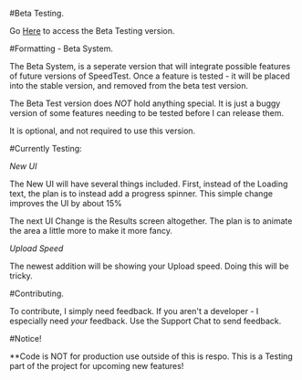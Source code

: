 #Beta Testing. 

Go [Here](https://jdc20181.github.io/SpeedTest/Beta/beta.html) to access the Beta Testing version. 


#Formatting - Beta System. 

The Beta System, is a seperate version that will integrate possible features of future versions of SpeedTest. Once a feature is tested - it will be placed into the 
stable version, and removed from the beta test version. 

The Beta Test version does *NOT* hold anything special. It is just a buggy version of some features needing to be tested before I can release them. 

It is optional, and not required to use this version. 

#Currently Testing:

*New UI*


The New UI will have several things included. First, instead of the Loading text, the plan is to instead add a progress spinner. 
This simple change improves the UI by about 15%

The next UI Change is the Results screen altogether. The plan is to animate the area a little more to make it more fancy. 

*Upload Speed*

The newest addition will be showing your Upload speed. Doing this will be tricky. 

#Contributing. 

To contribute, I simply need feedback. If you aren't a developer - I especially need *your* feedback. Use the Support Chat to send feedback. 

#Notice!

**Code is NOT for production use outside of this is respo. This is a Testing part of the project for upcoming new features!
